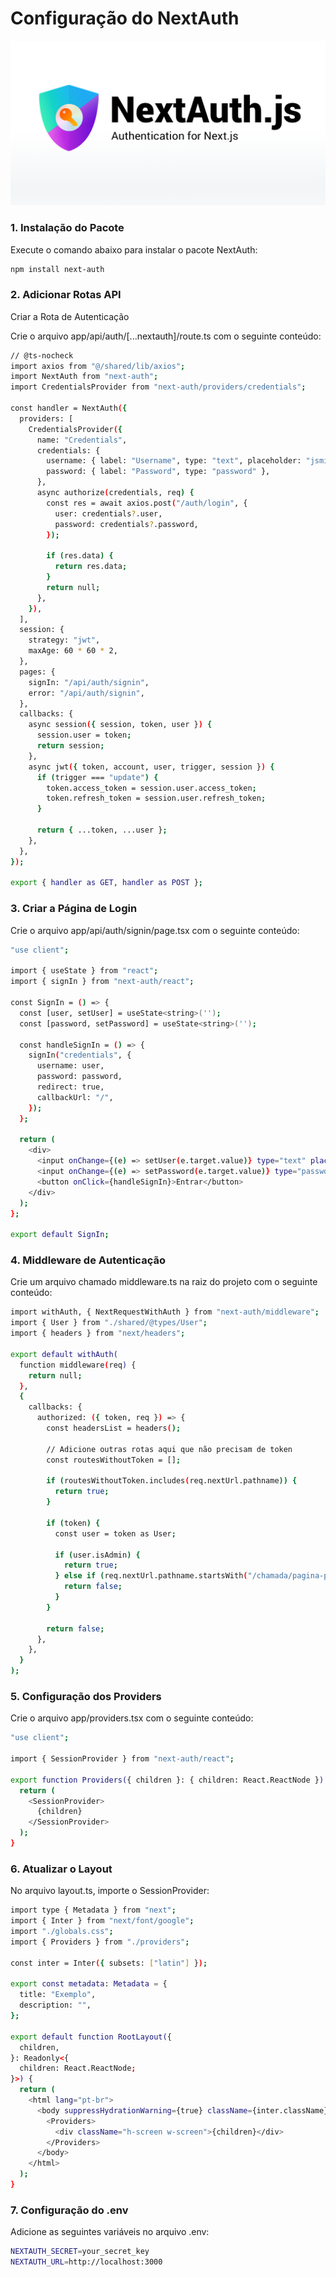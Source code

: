 # Configuração do NextAuth

!["nextauth"](/others/nextauth.png)

### 1. Instalação do Pacote

Execute o comando abaixo para instalar o pacote NextAuth:

```bash
npm install next-auth
```

### 2. Adicionar Rotas API

Criar a Rota de Autenticação

Crie o arquivo app/api/auth/[...nextauth]/route.ts com o seguinte conteúdo:

```bash
// @ts-nocheck
import axios from "@/shared/lib/axios";
import NextAuth from "next-auth";
import CredentialsProvider from "next-auth/providers/credentials";

const handler = NextAuth({
  providers: [
    CredentialsProvider({
      name: "Credentials",
      credentials: {
        username: { label: "Username", type: "text", placeholder: "jsmith" },
        password: { label: "Password", type: "password" },
      },
      async authorize(credentials, req) {
        const res = await axios.post("/auth/login", {
          user: credentials?.user,
          password: credentials?.password,
        });

        if (res.data) {
          return res.data;
        }
        return null;
      },
    }),
  ],
  session: {
    strategy: "jwt",
    maxAge: 60 * 60 * 2,
  },
  pages: {
    signIn: "/api/auth/signin",
    error: "/api/auth/signin",
  },
  callbacks: {
    async session({ session, token, user }) {
      session.user = token;
      return session;
    },
    async jwt({ token, account, user, trigger, session }) {
      if (trigger === "update") {
        token.access_token = session.user.access_token;
        token.refresh_token = session.user.refresh_token;
      }

      return { ...token, ...user };
    },
  },
});

export { handler as GET, handler as POST };
```

### 3. Criar a Página de Login

Crie o arquivo app/api/auth/signin/page.tsx com o seguinte conteúdo:

```bash
"use client";

import { useState } from "react";
import { signIn } from "next-auth/react";

const SignIn = () => {
  const [user, setUser] = useState<string>('');
  const [password, setPassword] = useState<string>('');

  const handleSignIn = () => {
    signIn("credentials", {
      username: user,
      password: password,
      redirect: true,
      callbackUrl: "/",
    });
  };

  return (
    <div>
      <input onChange={(e) => setUser(e.target.value)} type="text" placeholder="Usuário" />
      <input onChange={(e) => setPassword(e.target.value)} type="password" placeholder="Senha" />
      <button onClick={handleSignIn}>Entrar</button>
    </div>
  );
};

export default SignIn;

```

### 4. Middleware de Autenticação

Crie um arquivo chamado middleware.ts na raiz do projeto com o seguinte conteúdo:

```bash
import withAuth, { NextRequestWithAuth } from "next-auth/middleware";
import { User } from "./shared/@types/User";
import { headers } from "next/headers";

export default withAuth(
  function middleware(req) {
    return null;
  },
  {
    callbacks: {
      authorized: ({ token, req }) => {
        const headersList = headers();

        // Adicione outras rotas aqui que não precisam de token
        const routesWithoutToken = [];

        if (routesWithoutToken.includes(req.nextUrl.pathname)) {
          return true;
        }

        if (token) {
          const user = token as User;

          if (user.isAdmin) {
            return true;
          } else if (req.nextUrl.pathname.startsWith("/chamada/pagina-principal")) {
            return false;
          }
        }

        return false;
      },
    },
  }
);

```

### 5. Configuração dos Providers

Crie o arquivo app/providers.tsx com o seguinte conteúdo:

```bash
"use client";

import { SessionProvider } from "next-auth/react";

export function Providers({ children }: { children: React.ReactNode }) {
  return (
    <SessionProvider>
      {children}
    </SessionProvider>
  );
}

```

### 6. Atualizar o Layout

No arquivo layout.ts, importe o SessionProvider:

```bash
import type { Metadata } from "next";
import { Inter } from "next/font/google";
import "./globals.css";
import { Providers } from "./providers";

const inter = Inter({ subsets: ["latin"] });

export const metadata: Metadata = {
  title: "Exemplo",
  description: "",
};

export default function RootLayout({
  children,
}: Readonly<{
  children: React.ReactNode;
}>) {
  return (
    <html lang="pt-br">
      <body suppressHydrationWarning={true} className={inter.className}>
        <Providers>
          <div className="h-screen w-screen">{children}</div>
        </Providers>
      </body>
    </html>
  );
}

```

### 7. Configuração do .env

Adicione as seguintes variáveis no arquivo .env:

```bash
NEXTAUTH_SECRET=your_secret_key
NEXTAUTH_URL=http://localhost:3000
```
